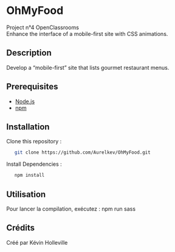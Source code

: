 # OhMyFood
Project n°4 OpenClassrooms  
Enhance the interface of a mobile-first site with CSS animations.
## Description 
Develop a “mobile-first” site that lists gourmet restaurant menus.
## Prerequisites
 - [Node.js](https://nodejs.org)
 - [npm](https://www.npmjs.com/)  
## Installation
Clone this repository :  
```bash
   git clone https://github.com/Aurelkev/OhMyFood.git 
```   
Install Dependencies :
```bash
   npm install  
```   
## Utilisation
Pour lancer la compilation, exécutez :
   npm run sass
## Crédits
Créé par Kévin Holleville
